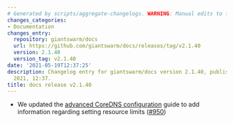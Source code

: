 ```yaml
---
# Generated by scripts/aggregate-changelogs. WARNING: Manual edits to this files will be overwritten.
changes_categories:
- Documentation
changes_entry:
  repository: giantswarm/docs
  url: https://github.com/giantswarm/docs/releases/tag/v2.1.40
  version: 2.1.40
  version_tag: v2.1.40
date: '2021-05-19T12:37:25'
description: Changelog entry for giantswarm/docs version 2.1.40, published on 19 May
  2021, 12:37.
title: docs release v2.1.40
---
```


- We updated the [advanced CoreDNS configuration](https://docs.giantswarm.io/advanced/coredns/) guide to add information regarding setting resource limits ([#950](https://github.com/giantswarm/docs/pull/950))
